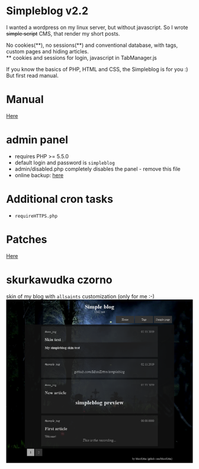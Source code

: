 # Simpleblog v2.2
I wanted a wordpress on my linux server, but without javascript. So I wrote <del>simple script</del> CMS, that render my short posts.

No cookies(\*\*), no sessions(\*\*) and conventional database, with tags, custom pages and hiding articles.  
\*\* cookies and sessions for login, javascript in TabManager.js

If you know the basics of PHP, HTML and CSS, the Simpleblog is for you :)  
But first read manual.

# Manual
[Here](HOWTO.md)

# admin panel
* requires PHP >= 5.5.0
* default login and password is `simpleblog`
* admin/disabled.php completely disables the panel - remove this file
* online backup: [here](patches/zip.lib)

# Additional cron tasks
* `requireHTTPS.php`

# Patches
[Here](patches)

# skurkawudka czorno
skin of my blog with `allsaints` customization (only for me :-)  
![preview](screenshots/preview_main.png)
